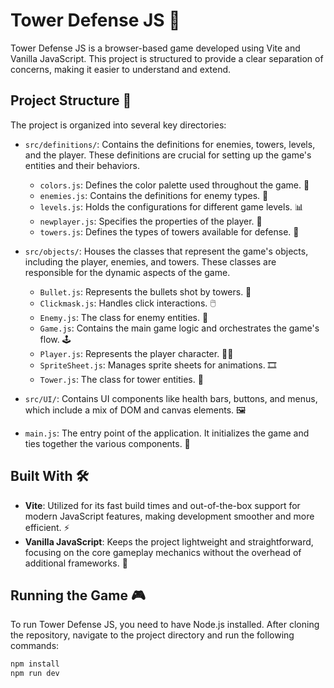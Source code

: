# Tower Defense JS 🏰

Tower Defense JS is a browser-based game developed using Vite and Vanilla JavaScript. This project is structured to provide a clear separation of concerns, making it easier to understand and extend.

## Project Structure 📂

The project is organized into several key directories:

- `src/definitions/`: Contains the definitions for enemies, towers, levels, and the player. These definitions are crucial for setting up the game's entities and their behaviors.
    - `colors.js`: Defines the color palette used throughout the game. 🎨
    - `enemies.js`: Contains the definitions for enemy types. 👾
    - `levels.js`: Holds the configurations for different game levels. 📊
    - `newplayer.js`: Specifies the properties of the player. 🧍
    - `towers.js`: Defines the types of towers available for defense. 🗼

- `src/objects/`: Houses the classes that represent the game's objects, including the player, enemies, and towers. These classes are responsible for the dynamic aspects of the game.
    - `Bullet.js`: Represents the bullets shot by towers. 🚀
    - `Clickmask.js`: Handles click interactions. 🖱️
    - `Enemy.js`: The class for enemy entities. 👹
    - `Game.js`: Contains the main game logic and orchestrates the game's flow. 🕹️
    - `Player.js`: Represents the player character. 🧑‍🚀
    - `SpriteSheet.js`: Manages sprite sheets for animations. 🎞️
    - `Tower.js`: The class for tower entities. 🏹

- `src/UI/`: Contains UI components like health bars, buttons, and menus, which include a mix of DOM and canvas elements. 🖼️

- `main.js`: The entry point of the application. It initializes the game and ties together the various components. 🚀

## Built With 🛠️

- **Vite**: Utilized for its fast build times and out-of-the-box support for modern JavaScript features, making development smoother and more efficient. ⚡
- **Vanilla JavaScript**: Keeps the project lightweight and straightforward, focusing on the core gameplay mechanics without the overhead of additional frameworks. 🍦

## Running the Game 🎮

To run Tower Defense JS, you need to have Node.js installed. After cloning the repository, navigate to the project directory and run the following commands:

```sh
npm install
npm run dev